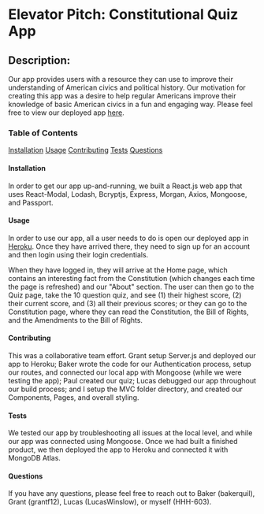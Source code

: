 # Elevator Pitch: Constitutional Quiz App

## Description:
Our app provides users with a resource they can use to improve their understanding of American civics and political history. Our motivation for creating this app was a desire to help regular Americans improve their knowledge of basic American civics in a fun and engaging way. Please feel free to view our deployed app [here](https://constitutionquiz.herokuapp.com/loginform).

### Table of Contents
[Installation](#installation)
[Usage](#usage)
[Contributing](#contributing)
[Tests](#tests)
[Questions](#questions)

#### Installation
In order to get our app up-and-running, we built a React.js web app that uses React-Modal, Lodash, Bcryptjs, Express, Morgan, Axios, Mongoose, and Passport.

#### Usage
In order to use our app, all a user needs to do is open our deployed app in [Heroku](https://constitutionquiz.herokuapp.com/). Once they have arrived there, they need to sign up for an account and then login using their login credentials.

When they have logged in, they will arrive at the Home page, which contains an interesting fact from the Constitution (which changes each time the page is refreshed) and our "About" section. The user can then go to the Quiz page, take the 10 question quiz, and see (1) their highest score, (2) their current score, and (3) all their previous scores; or they can go to the Constitution page, where they can read the Constitution, the Bill of Rights, and the Amendments to the Bill of Rights.

#### Contributing
This was a collaborative team effort. Grant setup Server.js and deployed our app to Heroku; Baker wrote the code for our Authentication process, setup our routes, and connected our local app with Mongoose (while we were testing the app); Paul created our quiz; Lucas debugged our app throughout our build process; and I setup the MVC folder directory, and created our Components, Pages, and overall styling.

#### Tests
We tested our app by troubleshooting all issues at the local level, and while our app was connected using Mongoose. Once we had built a finished product, we then deployed the app to Heroku and connected it with MongoDB Atlas.

#### Questions
If you have any questions, please feel free to reach out to Baker (bakerquil), Grant (grantf12), Lucas (LucasWinslow), or myself (HHH-603).
